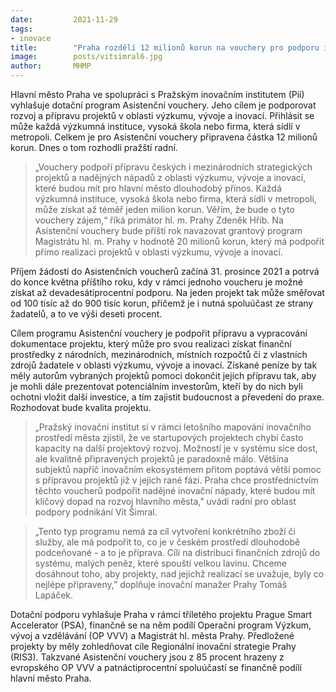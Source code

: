 ```yaml
---
date:         2021-11-29
tags:        
- inovace
title:        "Praha rozdělí 12 milionů korun na vouchery pro podporu inovací"
image: 	      posts/vitsimral6.jpg
author:       MHMP
---
```

 
Hlavní město Praha ve spolupráci s Pražským inovačním institutem (Pii) vyhlašuje dotační program Asistenční vouchery. Jeho cílem je podporovat rozvoj a přípravu projektů v oblasti výzkumu, vývoje a inovací. Přihlásit se může každá výzkumná instituce, vysoká škola nebo firma, která sídlí v metropoli. Celkem je pro Asistenční vouchery připravena částka 12 milionů korun. Dnes o tom rozhodli pražští radní.

> „Vouchery podpoří přípravu českých i mezinárodních strategických projektů a nadějných nápadů z oblasti výzkumu, vývoje a inovací, které budou mít pro hlavní město dlouhodobý přínos. Každá výzkumná instituce, vysoká škola nebo firma, která sídlí v metropoli, může získat až téměř jeden milion korun. Věřím, že bude o tyto vouchery zájem,“ říká primátor hl. m. Prahy Zdeněk Hřib. Na Asistenční vouchery bude příští rok navazovat grantový program Magistrátu hl. m. Prahy v hodnotě 20 milionů korun, který má podpořit přímo realizaci projektů v oblasti výzkumu, vývoje a inovací.

Příjem žádostí do Asistenčních voucherů začíná 31. prosince 2021 a potrvá do konce května příštího roku, kdy v rámci jednoho voucheru je možné získat až devadesátiprocentní podporu. Na jeden projekt tak může směřovat od 100 tisíc až do 900 tisíc korun, přičemž je i nutná spoluúčast ze strany žadatelů, a to ve výši deseti procent.

Cílem programu Asistenční vouchery je podpořit přípravu a vypracování dokumentace projektu, který může pro svou realizaci získat finanční prostředky z národních, mezinárodních, místních rozpočtů či z vlastních zdrojů žadatele v oblasti výzkumu, vývoje a inovací. Získané peníze by tak měly autorům vybraných projektů pomoci dokončit jejich přípravu tak, aby je mohli dále prezentovat potenciálním investorům, kteří by do nich byli ochotni vložit další investice, a tím zajistit budoucnost a převedení do praxe. Rozhodovat bude kvalita projektu.

> „Pražský inovační institut si v rámci letošního mapování inovačního prostředí města zjistil, že ve startupových projektech chybí často kapacity na další projektový rozvoj. Možností je v systému sice dost, ale kvalitně připravených projektů je paradoxně málo. Většina subjektů napříč inovačním ekosystémem přitom poptává větší pomoc s přípravou projektů již v jejich rané fázi. Praha chce prostřednictvím těchto voucherů podpořit nadějné inovační nápady, které budou mít klíčový dopad na rozvoj hlavního města,” uvádí radní pro oblast podpory podnikání Vít Šimral. 

> „Tento typ programu nemá za cíl vytvoření konkrétního zboží či služby, ale má podpořit to, co je v českém prostředí dlouhodobě podceňované - a to je příprava. Cílí na distribuci finančních zdrojů do systému, malých peněz, které spouští velkou lavinu. Chceme dosáhnout toho, aby projekty, nad jejichž realizací se uvažuje, byly co nejlépe připraveny,” doplňuje inovační manažer Prahy Tomáš Lapáček.

Dotační podporu vyhlašuje Praha v rámci tříletého projektu Prague Smart Accelerator (PSA), finančně se na něm podílí Operační program Výzkum, vývoj a vzdělávání (OP VVV) a Magistrát hl. města Prahy. Předložené projekty by měly zohledňovat cíle Regionální inovační strategie Prahy (RIS3). Takzvané Asistenční vouchery jsou z 85 procent hrazeny z evropského OP VVV a patnáctiprocentní spoluúčastí se finančně podílí hlavní město Praha.
